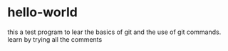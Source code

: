# hello-world

this a test program to lear the basics of git and the use of git commands.
learn by trying all the comments
